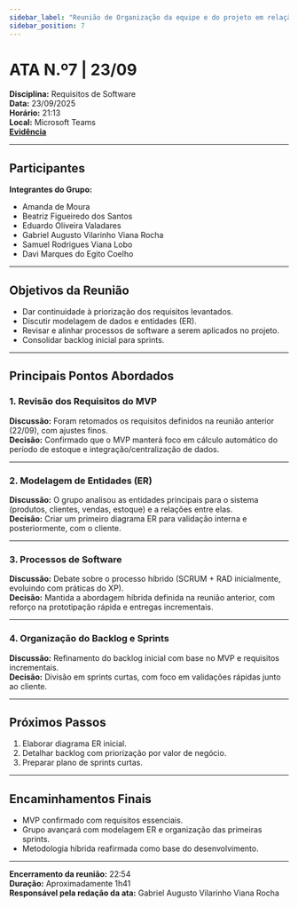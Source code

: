 ```yaml
---
sidebar_label: "Reunião de Organização da equipe e do projeto em relação ao RAD e Scrum" 
sidebar_position: 7 
---
```


# ATA N.º7 | 23/09

**Disciplina:** Requisitos de Software  
**Data:** 23/09/2025  
**Horário:** 21:13  
**Local:** Microsoft Teams   
[**Evidência**](https://unbbr.sharepoint.com/:v:/s/BASED/EVSXc4J7MSRFngdwJoJuK-MBijc-aScRZjLLSrzMEnCCSw?e=auwv9R&nav=eyJyZWZlcnJhbEluZm8iOnsicmVmZXJyYWxBcHAiOiJTdHJlYW1XZWJBcHAiLCJyZWZlcnJhbFZpZXciOiJTaGFyZURpYWxvZy1MaW5rIiwicmVmZXJyYWxBcHBQbGF0Zm9ybSI6IldlYiIsInJlZmVycmFsTW9kZSI6InZpZXcifX0%3D)

---

## Participantes

**Integrantes do Grupo:**
- Amanda de Moura  
- Beatriz Figueiredo dos Santos  
- Eduardo Oliveira Valadares  
- Gabriel Augusto Vilarinho Viana Rocha  
- Samuel Rodrigues Viana Lobo  
- Davi Marques do Egito Coelho  


---

## Objetivos da Reunião
- Dar continuidade à priorização dos requisitos levantados.  
- Discutir modelagem de dados e entidades (ER).  
- Revisar e alinhar processos de software a serem aplicados no projeto.  
- Consolidar backlog inicial para sprints.  

---

## Principais Pontos Abordados

### 1. Revisão dos Requisitos do MVP
**Discussão:** Foram retomados os requisitos definidos na reunião anterior (22/09), com ajustes finos.  
**Decisão:** Confirmado que o MVP manterá foco em cálculo automático do período de estoque e integração/centralização de dados.  

---

### 2. Modelagem de Entidades (ER)
**Discussão:** O grupo analisou as entidades principais para o sistema (produtos, clientes, vendas, estoque) e a relações entre elas.  
**Decisão:** Criar um primeiro diagrama ER para validação interna e posteriormente, com o cliente.  

---

### 3. Processos de Software
**Discussão:** Debate sobre o processo híbrido (SCRUM + RAD inicialmente, evoluindo com práticas do XP).  
**Decisão:** Mantida a abordagem híbrida definida na reunião anterior, com reforço na prototipação rápida e entregas incrementais.  

---

### 4. Organização do Backlog e Sprints
**Discussão:** Refinamento do backlog inicial com base no MVP e requisitos incrementais.  
**Decisão:** Divisão em sprints curtas, com foco em validações rápidas junto ao cliente.  

---

## Próximos Passos
1. Elaborar diagrama ER inicial.  
2. Detalhar backlog com priorização por valor de negócio.  
3. Preparar plano de sprints curtas.  

---

## Encaminhamentos Finais
- MVP confirmado com requisitos essenciais.  
- Grupo avançará com modelagem ER e organização das primeiras sprints.  
- Metodologia híbrida reafirmada como base do desenvolvimento.  

---

**Encerramento da reunião:** 22:54  
**Duração:** Aproximadamente 1h41  
**Responsável pela redação da ata:** Gabriel Augusto Vilarinho Viana Rocha  
